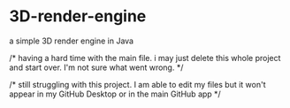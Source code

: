 # 3D-render-engine
 a simple 3D render engine in Java

/* having a hard time with the main file. i may just delete this whole project and start over. I'm not sure what went wrong. */

/* still struggling with this project. I am able to edit my files but it won't appear in my GitHub Desktop or in the main GitHub app */
